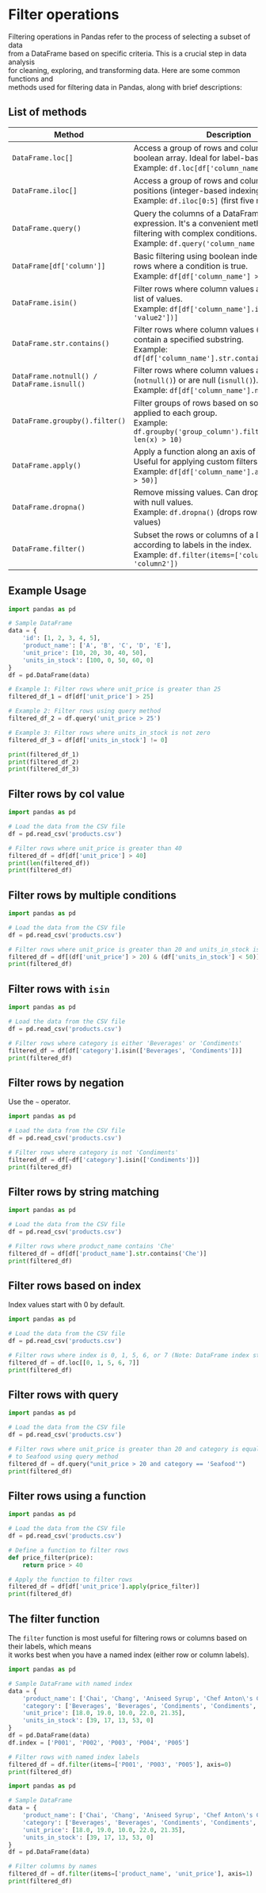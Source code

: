 # Filter operations

Filtering operations in Pandas refer to the process of selecting a subset of data  
from a DataFrame based on specific criteria. This is a crucial step in data analysis  
for cleaning, exploring, and transforming data. Here are some common functions and  
methods used for filtering data in Pandas, along with brief descriptions:


## List of methods

| Method                      | Description |
|-----------------------------|-------------|
| `DataFrame.loc[]`           | Access a group of rows and columns by labels or a boolean array. Ideal for label-based indexing.<br>Example: `df.loc[df['column_name'] > 50]` |
| `DataFrame.iloc[]`          | Access a group of rows and columns by integer positions (integer-based indexing).<br>Example: `df.iloc[0:5]` (first five rows) |
| `DataFrame.query()`         | Query the columns of a DataFrame with a boolean expression. It's a convenient method to perform filtering with complex conditions.<br>Example: `df.query('column_name > 50')` |
| `DataFrame[df['column']]`   | Basic filtering using boolean indexing to select rows where a condition is true.<br>Example: `df[df['column_name'] > 50]` |
| `DataFrame.isin()`          | Filter rows where column values are in a specified list of values.<br>Example: `df[df['column_name'].isin(['value1', 'value2'])]` |
| `DataFrame.str.contains()`  | Filter rows where column values (usually strings) contain a specified substring.<br>Example: `df[df['column_name'].str.contains('substring')]` |
| `DataFrame.notnull() / DataFrame.isnull()` | Filter rows where column values are not null (`notnull()`) or are null (`isnull()`).<br>Example: `df[df['column_name'].notnull()]` |
| `DataFrame.groupby().filter()` | Filter groups of rows based on some condition applied to each group.<br>Example: `df.groupby('group_column').filter(lambda x: len(x) > 10)` |
| `DataFrame.apply()`         | Apply a function along an axis of the DataFrame. Useful for applying custom filters.<br>Example: `df[df['column_name'].apply(lambda x: x > 50)]` |
| `DataFrame.dropna()`        | Remove missing values. Can drop rows or columns with null values.<br>Example: `df.dropna()` (drops rows with any null values) |
| `DataFrame.filter()`        | Subset the rows or columns of a DataFrame according to labels in the index.<br>Example: `df.filter(items=['column1', 'column2'])` |


## Example Usage

```python
import pandas as pd

# Sample DataFrame
data = {
    'id': [1, 2, 3, 4, 5],
    'product_name': ['A', 'B', 'C', 'D', 'E'],
    'unit_price': [10, 20, 30, 40, 50],
    'units_in_stock': [100, 0, 50, 60, 0]
}
df = pd.DataFrame(data)

# Example 1: Filter rows where unit_price is greater than 25
filtered_df_1 = df[df['unit_price'] > 25]

# Example 2: Filter rows using query method
filtered_df_2 = df.query('unit_price > 25')

# Example 3: Filter rows where units_in_stock is not zero
filtered_df_3 = df[df['units_in_stock'] != 0]

print(filtered_df_1)
print(filtered_df_2)
print(filtered_df_3)
```


## Filter rows by col value

```python
import pandas as pd

# Load the data from the CSV file
df = pd.read_csv('products.csv')

# Filter rows where unit_price is greater than 40
filtered_df = df[df['unit_price'] > 40]
print(len(filtered_df))
print(filtered_df)
```

## Filter rows by multiple conditions

```python
import pandas as pd

# Load the data from the CSV file
df = pd.read_csv('products.csv')

# Filter rows where unit_price is greater than 20 and units_in_stock is less than 50
filtered_df = df[(df['unit_price'] > 20) & (df['units_in_stock'] < 50)]
print(filtered_df)
```

## Filter rows with `isin`

```python
import pandas as pd

# Load the data from the CSV file
df = pd.read_csv('products.csv')

# Filter rows where category is either 'Beverages' or 'Condiments'
filtered_df = df[df['category'].isin(['Beverages', 'Condiments'])]
print(filtered_df)
```

## Filter rows by negation

Use the `~` operator.

```python
import pandas as pd

# Load the data from the CSV file
df = pd.read_csv('products.csv')

# Filter rows where category is not 'Condiments'
filtered_df = df[~df['category'].isin(['Condiments'])]
print(filtered_df)
```

## Filter rows by string matching

```python
import pandas as pd

# Load the data from the CSV file
df = pd.read_csv('products.csv')

# Filter rows where product_name contains 'Che'
filtered_df = df[df['product_name'].str.contains('Che')]
print(filtered_df)
```

## Filter rows based on index

Index values start with 0 by default.  

```python
import pandas as pd

# Load the data from the CSV file
df = pd.read_csv('products.csv')

# Filter rows where index is 0, 1, 5, 6, or 7 (Note: DataFrame index starts from 0)
filtered_df = df.loc[[0, 1, 5, 6, 7]]
print(filtered_df)
```

## Filter rows with query 

```python
import pandas as pd

# Load the data from the CSV file
df = pd.read_csv('products.csv')

# Filter rows where unit_price is greater than 20 and category is equal 
# to Seafood using query method
filtered_df = df.query("unit_price > 20 and category == 'Seafood'")
print(filtered_df)
```

## Filter rows using a function

```python
import pandas as pd

# Load the data from the CSV file
df = pd.read_csv('products.csv')

# Define a function to filter rows
def price_filter(price):
    return price > 40

# Apply the function to filter rows
filtered_df = df[df['unit_price'].apply(price_filter)]
print(filtered_df)
```

## The filter function

The `filter` function is most useful for filtering rows or columns based on their labels, which means  
it works best when you have a named index (either row or column labels). 

```python
import pandas as pd

# Sample DataFrame with named index
data = {
    'product_name': ['Chai', 'Chang', 'Aniseed Syrup', 'Chef Anton\'s Cajun Seasoning', 'Chef Anton\'s Gumbo Mix'],
    'category': ['Beverages', 'Beverages', 'Condiments', 'Condiments', 'Condiments'],
    'unit_price': [18.0, 19.0, 10.0, 22.0, 21.35],
    'units_in_stock': [39, 17, 13, 53, 0]
}
df = pd.DataFrame(data)
df.index = ['P001', 'P002', 'P003', 'P004', 'P005']

# Filter rows with named index labels
filtered_df = df.filter(items=['P001', 'P003', 'P005'], axis=0)
print(filtered_df)
```

```python
import pandas as pd

# Sample DataFrame
data = {
    'product_name': ['Chai', 'Chang', 'Aniseed Syrup', 'Chef Anton\'s Cajun Seasoning', 'Chef Anton\'s Gumbo Mix'],
    'category': ['Beverages', 'Beverages', 'Condiments', 'Condiments', 'Condiments'],
    'unit_price': [18.0, 19.0, 10.0, 22.0, 21.35],
    'units_in_stock': [39, 17, 13, 53, 0]
}
df = pd.DataFrame(data)

# Filter columns by names
filtered_df = df.filter(items=['product_name', 'unit_price'], axis=1)
print(filtered_df)
```

